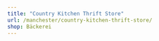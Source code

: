 ```yaml
---
title: "Country Kitchen Thrift Store"
url: /manchester/country-kitchen-thrift-store/
shop: Bäckerei
---
```

